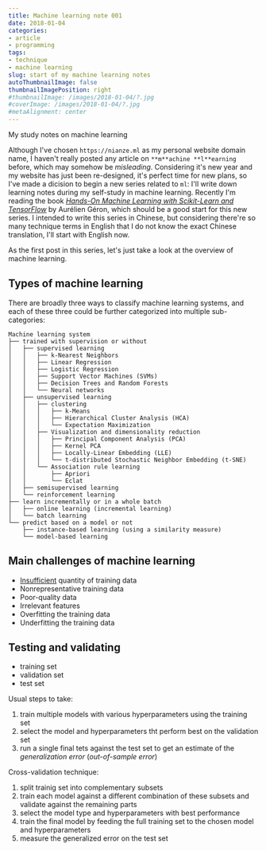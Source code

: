 ```yaml
---
title: Machine learning note 001
date: 2018-01-04
categories:
- article
- programming
tags:
- technique
- machine learning
slug: start of my machine learning notes
autoThumbnailImage: false
thumbnailImagePosition: right
#thumbnailImage: /images/2018-01-04/?.jpg
#coverImage: /images/2018-01-04/?.jpg
#metaAlignment: center
---
```


My study notes on machine learning
<!--more-->

Although I've chosen `https://nianze.ml` as my personal website domain name, I haven't really posted any article on `**m**achine **l**earning` before, which may somehow be _misleading_. Considering it's new year and my website has just been re-designed, it's perfect time for new plans, so I've made a dicision to begin a new series related to `ml`: I'll write down learning notes during my self-study in machine learning. Recently I'm reading the book [_Hands-On Machine Learning with Scikit-Learn and TensorFlow_](https://www.safaribooksonline.com/library/view/hands-on-machine-learning/9781491962282/) by Aurélien Géron, which should be a good start for this new series. I intended to write this series in Chinese, but considering there're so many technique terms in English that I do not know the exact Chinese translation, I'll start with English now.

As the first post in this series, let's just take a look at the overview of machine learning.

## Types of machine learning

There are broadly three ways to classify machine learning systems, and each of these three could be further categorized into multiple sub-categories:

```
Machine learning system
├── trained with supervision or without
│   ├── supervised learning
│   │   ├── k-Nearest Neighbors
│   │   ├── Linear Regression
│   │   ├── Logistic Regression
│   │   ├── Support Vector Machines (SVMs)
│   │   ├── Decision Trees and Random Forests
│   │   └── Neural networks
│   ├── unsupervised learning
│   │   ├── clustering
│   │   │   ├── k-Means
│   │   │   ├── Hierarchical Cluster Analysis (HCA)
│   │   │   └── Expectation Maximization
│   │   ├── Visualization and dimensionality reduction
│   │   │   ├── Principal Component Analysis (PCA)
│   │   │   ├── Kernel PCA
│   │   │   ├── Locally-Linear Embedding (LLE)
│   │   │   └── t-distributed Stochastic Neighbor Embedding (t-SNE)
│   │   └── Association rule learning
│   │       ├── Apriori
│   │       └── Eclat
│   ├── semisupervised learning
│   └── reinforcement learning
├── learn incrementally or in a whole batch
│   ├── online learning (incremental learning)
│   └── batch learning
└── predict based on a model or not
    ├── instance-based learning (using a similarity measure)
    └── model-based learning
```

## Main challenges of machine learning

* [Insufficient](http://static.googleusercontent.com/media/research.google.com/fr//pubs/archive/35179.pdf) quantity of training data
* Nonrepresentative training data
* Poor-quality data
* Irrelevant features
* Overfitting the training data
* Underfitting the training data

## Testing and validating

* training set
* validation set
* test set

Usual steps to take:

1. train multiple models with various hyperparameters using the training set
2. select the model and hyperparameters tht perform best on the validation set
3. run a single final tets against the test set to get an estimate of the _generalization error_ (_out-of-sample error_)

Cross-validation technique:

1. split trainig set into complementary subsets
2. train each model against a different combination of these subsets and validate against the remaining parts
3. select the model type and hyperparameters with best performance
4. train the final model by feeding the full training set to the chosen model and hyperparameters
5. measure the generalized error on the test set